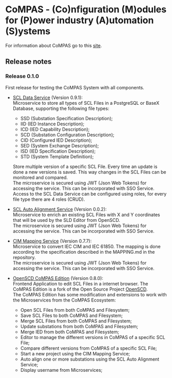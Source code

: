 <!--
SPDX-FileCopyrightText: 2021 Alliander N.V.

SPDX-License-Identifier: Apache-2.0
-->

# CoMPAS - (Co)nfiguration (M)odules for (P)ower industry (A)utomation (S)ystems

For information about CoMPAS go to this [site](https://com-pas.github.io/).

## Release notes

### Release 0.1.0

First release for testing the CoMPAS System with all components.
- [SCL Data Service](https://github.com/com-pas/compas-scl-data-service) (Version 0.9.1):  
  Microservice to store all types of SCL Files in a PostgreSQL or BaseX Database, supporting the following file types:
  - SSD (Substation Specification Description);
  - IID (IED Instance Description);
  - ICD (IED Capability Description);
  - SCD (Substation Configuration Description);
  - CID (Configured IED Description);
  - SED (System Exchange Description);
  - ISD (IED Specification Description);
  - STD (System Template Definition);
  
  Store multiple version of a specific SCL File. Every time an update is done a new versions is saved.
  This way changes in the SCL Files can be monitored and compared.  
  The microservice is secured using JWT (Json Web Tokens) for accessing the service. This can be incorporated with SSO Service. 
  Access to the SCL Data Service can be configured using roles, for every file type there are 4 roles (CRUD).
- [SCL Auto Alignment Service](https://github.com/com-pas/compas-scl-auto-alignment) (Version 0.0.2):  
  Microservice to enrich an existing SCL Files with X and Y coordinates that will be used by the SLD Editor from OpenSCD.  
  The microservice is secured using JWT (Json Web Tokens) for accessing the service. This can be incorporated with SSO Service.
- [CIM Mapping Service](https://github.com/com-pas/compas-cim-mapping) (Version 0.7.7):  
  Microservice to convert IEC CIM and IEC 61850. The mapping is done according to the specification described in 
  the MAPPING.md in the repository.  
  The microservice is secured using JWT (Json Web Tokens) for accessing the service. This can be incorporated with SSO Service.
- [OpenSCD CoMPAS Edition](https://github.com/com-pas/compas-open-scd) (Version 0.8.0):   
  Frontend Application to edit SCL Files in a internet browser. The CoMPAS Edition is a fork of the Open Source Project 
  [OpenSCD](https://github.com/openscd/open-scd/).  
  The CoMPAS Edition has some modification and extensions to work with the Microservices from the CoMPAS Ecosystem:
  - Open SCL Files from both CoMPAS and Filesystem;
  - Save SCL Files to both CoMPAS and Filesystem;
  - Merge SCL Files from both CoMPAS and Filesystem;
  - Update substations from both CoMPAS and Filesystem;
  - Merge IED from both CoMPAS and Filesystem;
  - Editor to manage the different versions in CoMPAS of a specific SCL File;
  - Compare different versions from CoMPAS of a specific SCL File;
  - Start a new project using the CIM Mapping Service;
  - Auto align one or more substations using the SCL Auto Alignment Service;
  - Display username from Microservices; 
